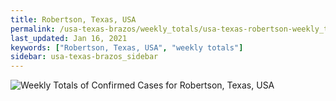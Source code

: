 ```yaml
---
title: Robertson, Texas, USA
permalink: /usa-texas-brazos/weekly_totals/usa-texas-robertson-weekly_totals.html
last_updated: Jan 16, 2021
keywords: ["Robertson, Texas, USA", "weekly totals"]
sidebar: usa-texas-brazos_sidebar
---
```


![Weekly Totals of Confirmed Cases for Robertson, Texas, USA](/covid_tracker/images/graphs/usa-texas-robertson-weekly_totals_graph.png)
